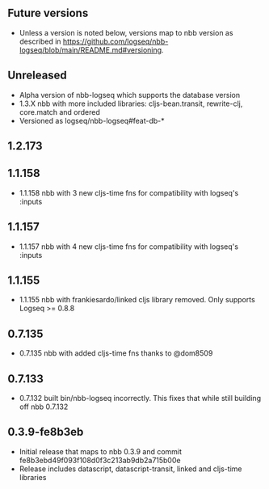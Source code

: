 ## Future versions

* Unless a version is noted below, versions map to nbb version as described in
  https://github.com/logseq/nbb-logseq/blob/main/README.md#versioning.

## Unreleased
* Alpha version of nbb-logseq which supports the database version
* 1.3.X nbb with more included libraries: cljs-bean.transit, rewrite-clj, core.match and ordered
* Versioned as logseq/nbb-logseq#feat-db-*

## 1.2.173

## 1.1.158
* 1.1.158 nbb with 3 new cljs-time fns for compatibility with logseq's :inputs

## 1.1.157
* 1.1.157 nbb with 4 new cljs-time fns for compatibility with logseq's :inputs

## 1.1.155
* 1.1.155 nbb with frankiesardo/linked cljs library removed. Only supports Logseq >= 0.8.8

## 0.7.135
* 0.7.135 nbb with added cljs-time fns thanks to @dom8509

## 0.7.133
* 0.7.132 built bin/nbb-logseq incorrectly. This fixes that while still building off nbb 0.7.132

## 0.3.9-fe8b3eb

* Initial release that maps to nbb 0.3.9 and commit fe8b3ebd49f093f108d0f3c213ab9db2a715b00e
* Release includes datascript, datascript-transit, linked and cljs-time libraries
